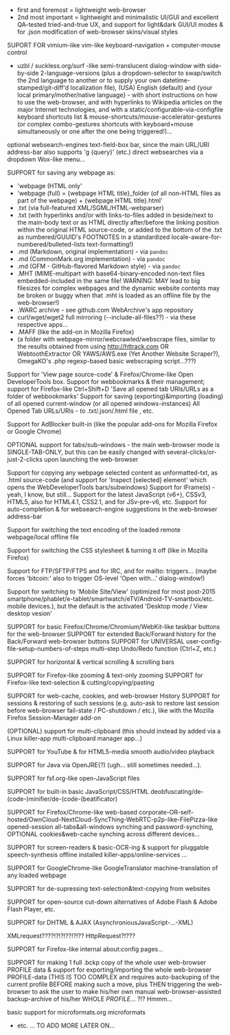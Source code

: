 * first and foremost = lightweight web-browser
* 2nd most important = lightweight and minimalistic UI/GUI and excellent QA-tested tried-and-true UX, and support for
light&dark GUI/UI modes & for .json modification of web-browser skins/visual styles


SUPORT FOR vimium-like vim-like keyboard-navigation + computer-mouse control
+ uzbl / suckless.org/surf -like semi-translucent dialog-window with side-by-side
2-language-versions (plus a dropdown-selector to swap/switch the 2nd language to
another or to supply your own datetime-stamped/git-diff'd localization file), 
(USA) English (default) and {your local primary/mother/native language} - with
short instructions on how to use the web-browser, and with hyperlinks to Wikipedia
articles on the major Internet technologies, and with a static/configurable-via-configfile
keyboard shortcuts list & mouse-shortcuts/mouse-accelerator-gestures (or complex combo-gestures shortcuts with keyboard+mouse simultaneously or one after the one being triggered!)...

optional websearch-engines text-field-box bar, since the main URL/URI address-bar
also supports 'g {query}' (etc.) direct websearches via a dropdown Wox-like menu...

SUPPORT for saving any webpage as:
* 'webpage (HTML only'
* 'webpage (full) = {webpage HTML title}_folder (of all non-HTML files as part of the webpage) + {webpage HTML title}.html'
* .txt (via full-featured XML/SGML/HTML-webparser)
* .txt (with hyperlinks and/or with links-to-files added in beside/next to the main-body text or as HTML <!--comment--> directly after/before the linking position within the original HTML source-code, or added to the bottom of the .txt as numbered/GUUID's FOOTNOTES in a standardized locale-aware-for-numbered/bulleted-lists text-formatting!)
* .md (Markdown, original implementation) - via `pandoc`
* .md (CommonMark.org implementation) - via `pandoc`
* .md (GFM - GitHub-flavored Markdown style) - via `pandoc`
* .MHT (MIME-multipart with base64-binary-encoded non-text files embedded-included
in the same file! WARNING: MAY lead to big filesizes for complex webpages and
the dynamic website contents may be broken or buggy when that .mht is loaded as
an offline file by the web-browser!)
* .WARC archive - see github.com WebArchive's app repository
* curl/wget/wget2 full mirroring (--include-all-files??) - via these respective apps...
* .MAFF (like the add-on in Mozilla Firefox)
* (a folder with webpage-mirror/webcrawled/webscrape files, similar to the results obtained from using http://httrack.com OR WebtoothExtractor OR YAWS/AWS.exe (Yet Another Website Scraper?), OmegaKO's .php regexp-based basic webscraping script...???)

Support for 'View page source-code' & Firefox/Chrome-like Open DeveloperTools box.
Support for webbookmarks & their management; support for Firefox-like Ctrl+Shift+D 'Save all opened tab URIs/URLs as a folder of webbookmarks'
Support for saving (exporting)&importing (loading) of all opened current-window (or all opened windows-instances) All Opened Tab URLs/URIs - to .txt/.json/.html file , etc.

Support for AdBlocker built-in (like the popular add-ons for Mozilla Firefox or Google Chrome)

OPTIONAL support for tabs/sub-windows - the main web-browser mode is SINGLE-TAB-ONLY, but this can be easily changed with several-clicks/or-just-2-clicks upon
launching the web-browser

Support for copying any webpage selected content as unformatted-txt, as .html source-code (and support for 'Inspect \[selected\] element' which opens the WebDeveloperTools bars/subwindows)
Support for IFrame(s) - yeah, I know, but still...
Support for the latest JavaScript (v6+), CSSv3, HTML5, also for HTML4.1, CSS2.1, and for JSv-pre-v6, etc.
Support for auto-completion & for websearch-engine suggestions in the web-browser address-bar

Support for switching the text encoding of the loaded remote webpage/local offline file

Support for switching the CSS stylesheet & turning it off (like in Mozilla Firefox)

Support for FTP/SFTP/FTPS and for IRC, and for mailto: triggers... (maybe forces 'bitcoin:' also to trigger OS-level 'Open with...' dialog-window!)

Support for switching to 'Mobile Site/View' (optimized for most post-2015 smartphone/phablet/e-tablet/smartwatch/eTV/Android-TV-smartbox/etc. mobile devices.),
but the default is the activated 'Desktop mode / View desktop vesion'

SUPPORT for basic Firefox/Chrome/Chromium/WebKit-like taskbar buttons for the web-browser
SUPPORT for extended Back/Forward history for the Back/Forward web-browser buttons
SUPPORT for UNIVERSAL user-config-file-setup-numbers-of-steps multi-step Undo/Redo function (Ctrl+Z, etc.)

SUPPORT for horizontal & vertical scrolling & scrolling bars

SUPPORT for Firefox-like zooming & text-only zooming
SUPPORT for Firefox-like text-selection & cutting/copying/pasting

SUPPORT for web-cache, cookies, and web-browser History
SUPPORT for sessions & restoring of such sessions (e.g. auto-ask to restore last session before web-browser fail-state / PC-shutdown / etc.), like with the Mozilla Firefox Session-Manager add-on

(OPTIONAL) support for multi-clipboard (this should instead by added via a Linux killer-app multi-clipboard manager app...)

SUPPORT for YouTube & for HTML5-media smooth audio/video playback

SUPPORT for Java via OpenJRE(?) (ugh... still sometimes needed...).

SUPPORT for fsf.org-like open-JavaScript files

SUPPORT for built-in basic JavaScript/CSS/HTML deobfuscating/de-(code-)minifier/de-(code-(beatificator)

SUPPORT for Firefox/Chrome-like web-based corporate-OR-self-hosted/OwnCloud-NextCloud-SyncThing-WebRTC-p2p-like-FilePizza-like opened-session all-tabs&all-windows synching and password-synching, OPTIONAL cookies&web-cache synching across different devices...

SUPPORT for screen-readers & basic-OCR-ing & support for pluggable speech-synthesis offline installed killer-apps/online-services ...

SUPPORT for GoogleChrome-like GoogleTranslator machine-translation of any loaded webpage

SUPPORT for de-supressing text-selection&text-copying from websites

SUPPORT for open-source cut-down alternatives of Adobe Flash & Adobe Flash Player, etc.

SUPPORT for DHTML & AJAX (AsynchroniousJavaScript-...-XML)

XMLrequest????!?!?!??!?!??
HttpRequest?!???

SUPPORT for Firefox-like internal about:config pages...

SUPPORT for making 1 full .bckp copy of the whole user web-browser PROFILE data & support for exporting/importing the whole web-browser PROFILE-data (THIS IS TOO COMPLEX and requires auto-backuping of the current profile BEFORE making such a move, plus THEN triggering the web-browser to ask the user to make his/her own manual web-browser-assisted backup-archive of his/her WHOLE _PROFILE_... ?!? Hmmm...

basic support for microformats.org microformats

* etc. ... TO ADD MORE LATER ON...